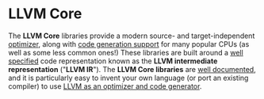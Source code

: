 # LLVM Core

The **LLVM Core** libraries provide a modern source- and target-independent [optimizer](http://llvm.org/docs/Passes.html), along with [code generation support](http://llvm.org/docs/CodeGenerator.html) for many popular CPUs (as well as some less common ones!) These libraries are built around a [well specified](http://llvm.org/docs/LangRef.html) code representation known as the **LLVM intermediate representation** ("**LLVM IR**"). The **LLVM Core libraries** are [well documented](http://llvm.org/docs/), and it is particularly easy to invent your own language (or port an existing compiler) to use [LLVM as an optimizer and code generator](http://llvm.org/docs/tutorial/).